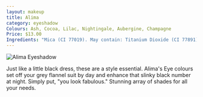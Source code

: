 ```yaml
---
layout: makeup
title: Alima
category: eyeshadow
Colours: Ash, Cocoa, Lilac, Nightingale, Aubergine, Champagne
Price: $13.00
Ingredients: "Mica (CI 77019). May contain: Titanium Dioxide (CI 77891), Iron Oxides (CI 77491, CI 77492, CI 77499), Ultramarines (CI 77007)"
---
```


<img src="{{site.baseurl}}/images/alima-eyeshadow.jpg" alt="Alima Eyeshadow">

Just like a little black dress, these are a style essential. Alima's Eye colours set off your grey flannel suit by day and enhance that slinky black number at night. Simply put, "you look fabulous." Stunning array of shades for all your needs.
